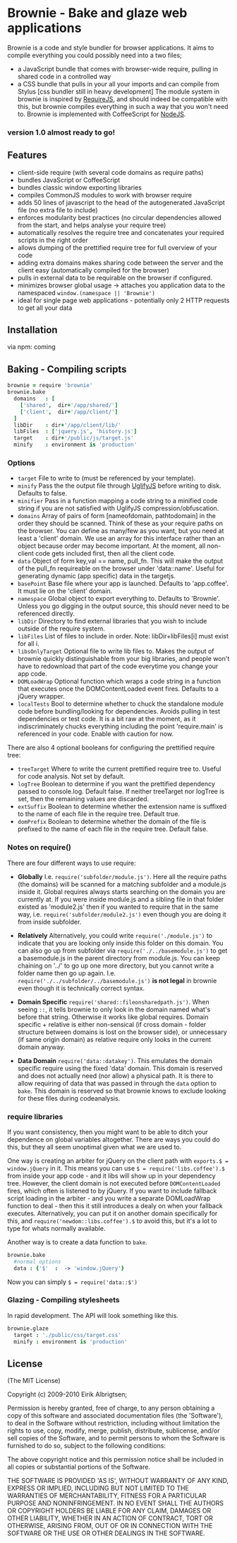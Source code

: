 # Brownie - Bake and glaze web applications

 Brownie is a code and style bundler for browser applications. It aims to compile everything you could possibly need into a two files;
 - a JavaScript bundle that comes with browser-wide require, pulling in shared code in a controlled way
 - a CSS bundle that pulls in your all your imports and can compile from Stylus [css bundler still in heavy development]
 The module system in brownie is inspired by [RequireJS](http://requirejs.org/), and should indeed be compatible with this,
 but brownie compiles everything in such a way that you won't need to.
 Brownie is implemented with CoffeeScript for [NodeJS](http://nodejs.org).

### version 1.0 almost ready to go!

## Features

  - client-side require (with several code domains as require paths)
  - bundles JavaScript or CoffeeScript
  - bundles classic window exporting libraries
  - compiles CommonJS modules to work with browser require
  - adds 50 lines of javascript to the head of the autogenerated JavaScript file (no extra file to include)
  - enforces modularity best practices (no circular dependencies allowed from the start, and helps analyse your require tree)
  - automatically resolves the require tree and concatenates your required scripts in the right order
  - allows dumping of the prettified require tree for full overview of your code
  - adding extra domains makes sharing code between the server and the client easy (automatically compiled for the browser)
  - pulls in external data to be requirable on the browser if configured.
  - minimizes browser global usage -> attaches you application data to the namespaced `window.(namespace || 'Brownie')`
  - ideal for single page web applications - potentially only 2 HTTP requests to get all your data

## Installation

via npm: coming


## Baking - Compiling scripts

```coffee
brownie = require 'brownie'
brownie.bake
  domains   : [
    ['shared',  dir+'/app/shared/']
    ['client',  dir+'/app/client/']
  ]
  libDir    : dir+'/app/client/lib/'
  libFiles  : ['jquery.js', 'history.js']
  target    : dir+'/public/js/target.js'
  minify    : environment is 'production'
```
### Options

 - `target`         File to write to (must be referenced by your template).
 - `minify`         Pass the the output file through [UglifyJS](http://github.com/mishoo/UglifyJS) before writing to disk. Defaults to false.
 - `minifier`       Pass in a function mapping a code string to a minified code string if you are not satisfied with UglifyJS compression/obfuscation.
 - `domains`        Array of pairs of form [nameofdomain, pathtodomain] in the order they should be scanned. Think of these as your require paths on the browser. You can define as many/few as you want, but you need at least a 'client' domain.
 We use an array for this interface rather than an object because order may become important. At the moment, all non-client code gets included first, then all the client code.
 - `data`           Object of form key,val == name, pull_fn. This will make the output of the pull_fn requireable on the browser under 'data::name'. Useful for generating dynamic (app specific) data in the targetjs.
 - `basePoint`      Base file where your app is launched. Defaults to 'app.coffee'. It must lie on the 'client' domain.
 - `namespace`      Global object to export everything to. Defaults to 'Brownie'. Unless you go digging in the output source, this should never need to be referenced directly.
 - `libDir`         Directory to find external libraries that you wish to include outside of the require system.
 - `libFiles`       List of files to include in order. Note: libDir+libFiles[i] must exist for all i.
 - `libsOnlyTarget` Optional file to write lib files to. Makes the output of brownie quickly distinguishable from your big libraries, and people won't have to redownload that part of the code everytime you change your app code.
 - `DOMLoadWrap`    Optional function which wraps a code string in a function that executes once the DOMContentLoaded event fires. Defaults to a jQuery wrapper.
 - `localTests`     Bool to determine whether to chuck the standalone module code before bundling/looking for dependencies. Avoids pulling in test dependencies or test code.
 It is a bit raw at the moment, as it indiscriminately chucks everything including the point 'require.main' is referenced in your code. Enable with caution for now.


There are also 4 optional booleans for configuring the prettified require tree:
 - `treeTarget`     Where to write the current prettified require tree to. Useful for code analysis. Not set by default.
 - `logTree`        Boolean to determine if you want the prettified dependency passed to console.log. Default false. If neither treeTarget nor logTree is set, then the remaining values are discarded.
 - `extSuffix`      Boolean to determine whether the extension name is suffixed to the name of each file in the require tree. Default true.
 - `domPrefix`      Boolean to determine whether the domain of the file is prefixed to the name of each file in the require tree. Default false.
### Notes on require()

There are four different ways to use require:
 - **Globally**       I.e. `require('subfolder/module.js')`. Here all the require paths (the domains) will be scanned for a matching subfolder and a module.js inside it.
 Global requires always starts searching on the domain you are currently at. If you were inside module.js and a sibling file in that folder existed as 'module2.js' then
 if you wanted to require that in the same way, i.e. `require('subfolder/module2.js')` even though you are doing it from inside subfolder.

 - **Relatively**     Alternatively, you could write `require('./module.js')` to indicate that you are looking only inside this folder on this domain. You can also go up from subfolder via
 `require('./../basemodule.js')` to get a basemodule.js in the parent directory from module.js. You can keep chaining on '../' to go up one more directory, but you cannot write a folder name then go up again.
 I.e. `require('./../subfolder/../basemodule.js')` **is not legal** in brownie even though it is technically correct syntax.

 - **Domain Specific**  `require('shared::fileonsharedpath.js')`. When seeing `::`, it tells brownie to only look in the domain named what's before that string. Otherwise it works like global requires.
 Domain specific + relative is either non-sensical (if cross domain - folder structure between domains is lost on the browser side), or unnecessary (if same origin domain) as relative require only looks in the current domain anyway.

 - **Data Domain**      `require('data::datakey')`. This emulates the domain specific require using the fixed 'data' domain. This domain is reserved and does not actually need (nor allow) a physical path.
 It is there to allow requiring of data that was passed in through the `data` option to `bake`. This domain is reserved so that brownie knows to exclude looking for these files during codeanalysis.


### require libraries
If you want consistency, then you might want to be able to ditch your dependence on global variables altogether.
There are ways you could do this, but they all seem unoptimal given what we are used to.

One way is creating an arbiter for jQuery on the client path with `exports.$ = window.jQuery` in it. This means you can use `$ = require('libs.coffee').$`
from inside your app code - and it libs will show up in your dependency tree. However, the client domain is not executed before `DOMContentLoaded` fires, which often is listened to by jQuery.
If you want to include fallback script loading in the arbiter - and you write a separate DOMLoadWrap function to deal - then this it still introduces a dealy on when your fallback executes.
Alternatively, you can put it on another domain specifically for this, and `require('newdom::libs.coffee').$` to avoid this, but it's a lot to type for whats normally available.

Another way is to create a data function to `bake`.

```coffee
brownie.bake
  #normal options
  data : {'$'  :  -> 'window.jQuery'}
```
Now you can simply `$ = require('data::$')`



### Glazing - Compiling stylesheets
In rapid development. The API will look something like this.

```coffee
brownie.glaze
  target : './public/css/target.css'
  minify : environment is 'production'
```


## License

(The MIT License)

Copyright (c) 2009-2010 Eirik Albrigtsen;

Permission is hereby granted, free of charge, to any person obtaining
a copy of this software and associated documentation files (the
'Software'), to deal in the Software without restriction, including
without limitation the rights to use, copy, modify, merge, publish,
distribute, sublicense, and/or sell copies of the Software, and to
permit persons to whom the Software is furnished to do so, subject to
the following conditions:

The above copyright notice and this permission notice shall be
included in all copies or substantial portions of the Software.

THE SOFTWARE IS PROVIDED 'AS IS', WITHOUT WARRANTY OF ANY KIND,
EXPRESS OR IMPLIED, INCLUDING BUT NOT LIMITED TO THE WARRANTIES OF
MERCHANTABILITY, FITNESS FOR A PARTICULAR PURPOSE AND NONINFRINGEMENT.
IN NO EVENT SHALL THE AUTHORS OR COPYRIGHT HOLDERS BE LIABLE FOR ANY
CLAIM, DAMAGES OR OTHER LIABILITY, WHETHER IN AN ACTION OF CONTRACT,
TORT OR OTHERWISE, ARISING FROM, OUT OF OR IN CONNECTION WITH THE
SOFTWARE OR THE USE OR OTHER DEALINGS IN THE SOFTWARE.
